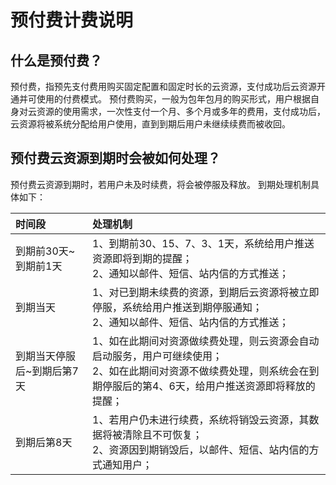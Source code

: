 # 预付费计费说明
## 什么是预付费？

预付费，指预先支付费用购买固定配置和固定时长的云资源，支付成功后云资源开通并可使用的付费模式。
预付费购买，一般为包年包月的购买形式，用户根据自身对云资源的使用需求，一次性支付一个月、多个月或多年的费用，支付成功后，云资源将被系统分配给用户使用，直到到期后用户未继续续费而被收回。

## 预付费云资源到期时会被如何处理？
预付费云资源到期时，若用户未及时续费，将会被停服及释放。
到期处理机制具体如下：

| 时间段        | 处理机制    |  
| :--------   | :---------  | 
| 到期前30天~到期前1天| 1、到期前30、15、7、3、1天，系统给用户推送资源即将到期的提醒； <br>    2、通知以邮件、短信、站内信的方式推送；|   
| 到期当天 |1、对已到期未续费的资源，到期后云资源将被立即停服，系统给用户推送到期停服通知；<br>2、通知以邮件、短信、站内信的方式推送；|  
| 到期当天停服后~到期后第7天|1、如在此期间对资源做续费处理，则云资源会自动启动服务，用户可继续使用；<br>2、如在此期间对资源不做续费处理，则系统会在到期停服后的第4、6天，给用户推送资源即将释放的提醒；|
|到期后第8天|1、若用户仍未进行续费，系统将销毁云资源，其数据将被清除且不可恢复；<br>2、资源因到期销毁后，以邮件、短信、站内信的方式通知用户；|

